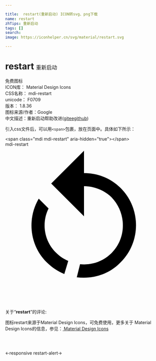 ```yaml
---

title:  restart(重新启动) ICON转svg、png下载
name: restart
zhTips: 重新启动
tags: []
search: 
image: https://iconhelper.cn/svg/material/restart.svg

---
```


# restart  <small style="font-size: 60%;font-weight: 100">重新启动</small>


<div class="detail-page">
<p>
<span><span class="badge-success badge">免费图标</span> </span>
<br/>
<span>
ICON库：
<span class="badge-secondary badge">Material Design Icons</span> 
</span>
<br/>
<span>
CSS名称：
<span class="badge-secondary badge">mdi-restart</span> 
</span>
<br/>
<span>
unicode：
<span class="badge-secondary badge">F0709</span> 
<copy-btn content='F0709' btn-title=""></copy-btn>
<copy-btn :content='String.fromCodePoint(parseInt("F0709", 16))' btn-title="复制U"></copy-btn>
</span>
<br/>
<span>
版本：
<span class="badge-secondary badge">1.8.36</span> 
</span>
<br/>
<span>图标来源/作者：<span class="badge-light badge">Google</span></span> 
<br/>
<span class="zh-detail">中文描述：<span class="badge-primary badge">重新启动</span><span class="help-link"><span>帮助改进</span>(<a href="https://gitee.com/liuwave/icon-helper/edit/master/json/material/restart.json" target="_blank" rel="noopener noreferrer">gitee</a><a href="https://github.com/liuwave/icon-helper/edit/master/json/material/restart.json" target="_blank" rel="noopener noreferrer">github</a></span>)</span><br/>
</p>
</div>
<div class="alert alert-dark">
  <i class="mdi mdi-restart mdi-48px"></i>
  <i class="mdi mdi-restart mdi-36px"></i>
  <i class="mdi mdi-restart mdi-24px"></i>
  <i class="mdi mdi-restart mdi-18px"></i>
</div>
<div>
  <p>引入css文件后，可以用<code>&lt;span&gt;</code>包裹，放在页面中。具体如下所示：    
  </p>
  <div class="alert alert-primary" style="font-size: 14px">
    &lt;span class="mdi mdi-restart" aria-hidden="true"&gt;&lt;/span&gt;
    <copy-btn content='<span class="mdi mdi-restart" aria-hidden="true"></span>'></copy-btn>
  </div>
  <div class="alert alert-secondary">
    <i class="mdi mdi-restart"
    style="font-size: 24px"
    aria-hidden="true"></i> mdi-restart
    <copy-btn content="mdi-restart" btn-title="复制图标名称"></copy-btn>
  </div>
</div>
<div id="svg" class="svg-wrap">
<svg xmlns="http://www.w3.org/2000/svg" viewBox="0 0 24 24"><path d="M12,4C14.1,4 16.1,4.8 17.6,6.3C20.7,9.4 20.7,14.5 17.6,17.6C15.8,19.5 13.3,20.2 10.9,19.9L11.4,17.9C13.1,18.1 14.9,17.5 16.2,16.2C18.5,13.9 18.5,10.1 16.2,7.7C15.1,6.6 13.5,6 12,6V10.6L7,5.6L12,0.6V4M6.3,17.6C3.7,15 3.3,11 5.1,7.9L6.6,9.4C5.5,11.6 5.9,14.4 7.8,16.2C8.3,16.7 8.9,17.1 9.6,17.4L9,19.4C8,19 7.1,18.4 6.3,17.6Z" /></svg>
</div>
<detail full-name='mdi-restart'></detail>
<div class="icon-detail__container">
<p>关于“<b>restart</b>”的评论:</p>
</div>
<Vssue title="关于“restart”的评论" />    
<div><p>图标restart来源于Material Design Icons，可免费使用，更多关于 Material Design Icons的信息，参见：<a target="_blank" href="https://iconhelper.cn/material.html"> Material Design Icons</a>
</p></div>

<div style="padding:2rem 0 " class="page-nav"><p class="inner"><span class="prev">←<router-link to="/icon/responsive.html">responsive</router-link></span> <span class="next"><router-link to="/icon/restart-alert.html">restart-alert</router-link>→</span></p></div>

